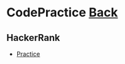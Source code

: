# CodePractice [Back](https://blog.fish-404.icu/CodePractice/)

## HackerRank

* [Practice](https://blog.fish-404.icu/CodePractice/HackerRank/Practice/)

